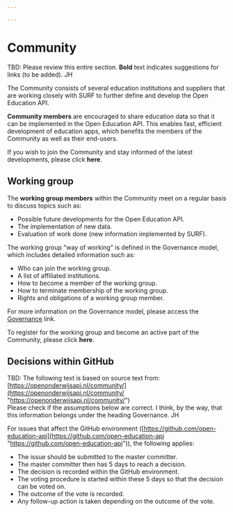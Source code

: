 ```yaml
---

---
```

# Community

TBD: Please review this entire section. **Bold** text indicates suggestions for links (to be added). JH

The Community consists of several education institutions and suppliers that are working closely with SURF to further define and develop the Open Education API.

**Community members** are encouraged to share education data so that it can be implemented in the Open Education API. This enables fast, efficient development of education apps, which benefits the members of the Community as well as their end-users.

If you wish to join the Community and stay informed of the latest developments, please click **here**.

## Working group

The **working group members** within the Community meet on a regular basis to discuss topics such as:

* Possible future developments for the Open Education API.
* The implementation of new data.
* Evaluation of work done (new information implemented by SURF).

The working group "way of working" is defined in the Governance model, which includes detailed information such as:

* Who can join the working group.
* A list of affiliated institutions.
* How to become a member of the working group.
* How to terminate membership of the working group.
* Rights and obligations of a working group member.

For more information on the Governance model, please access the [Governance](https://app.forestry.io/sites/s8lgqhmtjiapha/#/sections/docs/docs/governance/) link.

To register for the working group and become an active part of the Community, please click **here**.

## Decisions within GitHub

TBD: The following text is based on source text from: [https://openonderwijsapi.nl/community/](https://openonderwijsapi.nl/community/ "https://openonderwijsapi.nl/community/")  
Please check if the assumptions below are correct. I think, by the way, that this information belongs under the heading Governance. JH

For issues that affect the GitHub environment ([https://github.com/open-education-api](https://github.com/open-education-api "https://github.com/open-education-api")), the following applies:

* The issue should be submitted to the master committer.
* The master committer then has 5 days to reach a decision.
* The decision is recorded within the GitHub environment.
* The voting procedure is started within these 5 days so that the decision can be voted on.
* The outcome of the vote is recorded.
* Any follow-up action is taken depending on the outcome of the vote.